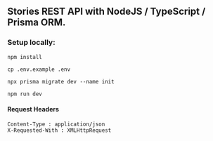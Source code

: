 ## Stories REST API with NodeJS / TypeScript / Prisma ORM.

### Setup locally:

```shell
npm install
```

```shell
cp .env.example .env
```

```shell
npx prisma migrate dev --name init
```

```shell
npm run dev
```

#### Request Headers
```
Content-Type : application/json
X-Requested-With : XMLHttpRequest
```